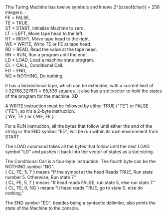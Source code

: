 </br>This Turing Machine has twelve symbols and knows 2^(sizeof(char)) = 256 integers. :
</br>FE = FALSE, 
</br>TE = TRUE, 
</br>ST = START, Initialize Machine to zero.
</br>LT = LEFT, Move tape head to the left.
</br>RT = RIGHT, Move tape head to the right.
</br>WE = WRITE, Write TE or FE at tape head.
</br>RD = READ, Read the value at the tape head.
</br>RN = RUN, Run a program until the end.
</br>LD = LOAD, Load a machine state program.
</br>CL = CALL, Conditional Call. 
</br>ED = END, 
</br>NG = NOTHING, Do nothing.

<p>It has a bidirectional tape, which can be extended, with a current limit of (-32768,32767) = 65,536 squares.
It also has a std::vector<string> to hold the states of the program for the machine. XD

<p>A WRITE instruction must be followed by either TRUE ("TE") or FALSE ("FE"), so it's a 2-byte instruction.
</br>  { WE, TE } or { WE, FE }

<p>For a RUN instruction, all the bytes that follow until either the end of the string or the END symbol "ED", will be run within its own environment from START.

<p>The LOAD command takes all the bytes that follow until the next LOAD symbol "LD" and pushes it back into the vector of states as a std::string.

<p>The Conditional Call is a four-byte instruction. The fourth byte can be the NOTHING symbol "NG". 
</br>  { CL, TE, 5, 7 } means "If the symbol at the head Reads TRUE, Run state number 5. Otherwise, Run state 7."
</br>  { CL, FE, 5, 7 } means "If head reads FALSE, run state 5, else run state 7."
</br>  { CL, TE, 0, NG } means "It head reads TRUE, go to state 0, else do nothing." 

<p>The END symbol "ED", besides being a syntactic delimiter, also prints the state of the Machine to the console.

